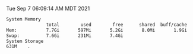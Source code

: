 Tue Sep  7 06:09:14 AM MDT 2021
```bash
System Memory
               total        used        free      shared  buff/cache   available
Mem:           7.7Gi       597Mi       5.2Gi       8.0Mi       1.9Gi       6.8Gi
Swap:          7.6Gi       231Mi       7.4Gi
System Storage
631M	.
```
